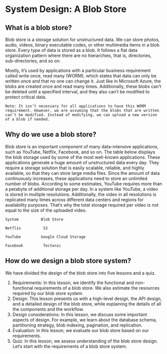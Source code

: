 # System Design: A Blob Store
## What is a blob store?
Blob store is a storage solution for unstructured data. We can store photos, audio, videos, binary executable codes, or other multimedia items in a blob store. Every type of data is stored as a blob. It follows a flat data organization pattern where there are no hierarchies, that is, directories, sub-directories, and so on.

Mostly, it’s used by applications with a particular business requirement called write once, read many (WORM), which states that data can only be written once and that no one can change it. Just like in Microsoft Azure, the blobs are created once and read many times. Additionally, these blobs can’t be deleted until a specified interval, and they also can’t be modified to protect critical data.

```
Note: It isn’t necessary for all applications to have this WORM requirement. However, we are assuming that the blobs that are written can’t be modified. Instead of modifying, we can upload a new version of a blob if needed.
```
## Why do we use a blob store?
Blob store is an important component of many data-intensive applications, such as YouTube, Netflix, Facebook, and so on. The table below displays the blob storage used by some of the most well-known applications. These applications generate a huge amount of unstructured data every day. They require a storage solution that is easily scalable, reliable, and highly available, so that they can store large media files. Since the amount of data continuously increases, these applications need to store an unlimited number of blobs. According to some estimates, YouTube requires more than a petabyte of additional storage per day. In a system like YouTube, a video is stored in multiple resolutions. Additionally, the video in all resolutions is replicated many times across different data centers and regions for availability purposes. That’s why the total storage required per video is not equal to the size of the uploaded video.
```
System          Blob Store

Netflix          S3

YouTube         Google Cloud Storage

Facebook         Tectonic
```

## How do we design a blob store system?
We have divided the design of the blob store into five lessons and a quiz.

1. Requirements: In this lesson, we identify the functional and non-functional requirements of a blob store. We also estimate the resources required by our blob store system.
2. Design: This lesson presents us with a high-level design, the API design, and a detailed design of the blob store, while explaining the details of all the components and the workflow.
3. Design considerations: In this lesson, we discuss some important aspects of design. For example, we learn about the database schema, partitioning strategy, blob indexing, pagination, and replication.
4. Evaluation: In this lesson, we evaluate our blob store based on our requirements.
5. Quiz: In this lesson, we assess understanding of the blob store design.
Let’s start with the requirements of a blob store system.
